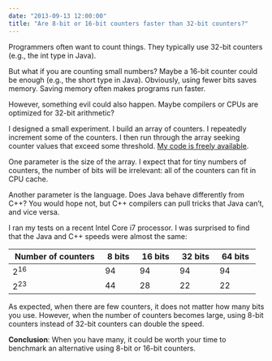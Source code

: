 ```yaml
---
date: "2013-09-13 12:00:00"
title: "Are 8-bit or 16-bit counters faster than 32-bit counters?"
---
```




Programmers often want to count things. They typically use 32-bit counters (e.g., the int type in Java).

But what if you are counting small numbers? Maybe a 16-bit counter could be enough (e.g., the short type in Java). Obviously, using fewer bits saves memory. Saving memory often makes programs run faster.

However, something evil could also happen. Maybe compilers or CPUs are optimized for 32-bit arithmetic?

I designed a small experiment. I build an array of counters. I repeatedly increment some of the counters. I then run through the array seeking counter values that exceed some threshold. [My code is freely available](https://github.com/lemire/Code-used-on-Daniel-Lemire-s-blog/tree/master/2013/09/13/bytecounting).

One parameter is the size of the array. I expect that for tiny numbers of counters, the number of bits will be irrelevant: all of the counters can fit in CPU cache.

Another parameter is the language. Does Java behave differently from C++? You would hope not, but C++ compilers can pull tricks that Java can&rsquo;t, and vice versa.

I ran my tests on a recent Intel Core i7 processor. I was surprised to find that the Java and C++ speeds were almost the same:

&nbsp;Number of counters&nbsp; |&nbsp;8 bits&nbsp;       |&nbsp;16 bits&nbsp;      |&nbsp;32 bits&nbsp;      |&nbsp;64 bits&nbsp;      |
-------------------------|-------------------------|-------------------------|-------------------------|-------------------------|
2<sup>16</sup>           |94                       |94                       |94                       |94                       |
2<sup>23</sup>           |44                       |28                       |22                       |22                       |


As expected, when there are few counters, it does not matter how many bits you use. However, when the number of counters becomes large, using 8-bit counters instead of 32-bit counters can double the speed.

__Conclusion__: When you have many, it could be worth your time to benchmark an alternative using 8-bit or 16-bit counters.


